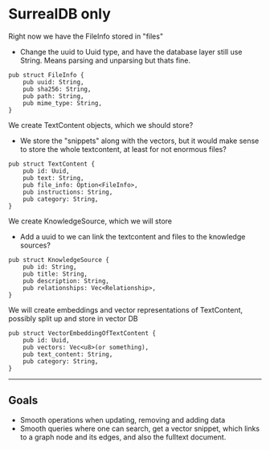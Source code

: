 # SurrealDB only

Right now we have the FileInfo stored in "files"

- Change the uuid to Uuid type, and have the database layer still use String. Means parsing and unparsing but thats fine.

```
pub struct FileInfo {
    pub uuid: String,
    pub sha256: String,
    pub path: String,
    pub mime_type: String,
}
```

We create TextContent objects, which we should store?

- We store the "snippets" along with the vectors, but it would make sense to store the whole textcontent, at least for not enormous files?

```
pub struct TextContent {
    pub id: Uuid,
    pub text: String,
    pub file_info: Option<FileInfo>,
    pub instructions: String,
    pub category: String,
}
```

We create KnowledgeSource, which we will store

- Add a uuid to we can link the textcontent and files to the knowledge sources?

```
pub struct KnowledgeSource {
    pub id: String,
    pub title: String,
    pub description: String,
    pub relationships: Vec<Relationship>,
}
```

We will create embeddings and vector representations of TextContent, possibly split up and store in vector DB

```
pub struct VectorEmbeddingOfTextContent {
    pub id: Uuid,
    pub vectors: Vec<u8>(or something),
    pub text_content: String,
    pub category: String,
}
```

______________________________________________________________________

## Goals

- Smooth operations when updating, removing and adding data
- Smooth queries where one can search, get a vector snippet, which links to a graph node and its edges, and also the fulltext document.
